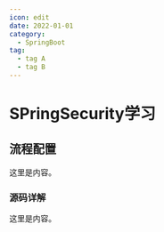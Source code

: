 ```yaml
---
icon: edit
date: 2022-01-01
category:
  - SpringBoot
tag:
  - tag A
  - tag B
---
```


# SPringSecurity学习

## 流程配置

这里是内容。

### 源码详解

这里是内容。
